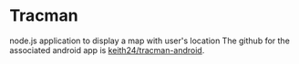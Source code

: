 # Tracman
node.js application to display a map with user's location
The github for the associated android app is [keith24/tracman-android](https://github.com/keith24/tracman-android).  
